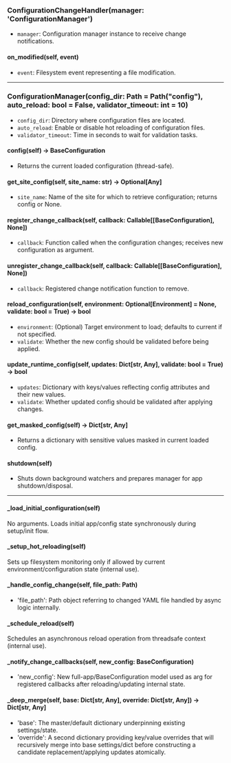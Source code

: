 ### ConfigurationChangeHandler(manager: 'ConfigurationManager')
- `manager`: Configuration manager instance to receive change notifications.

#### on_modified(self, event)
- `event`: Filesystem event representing a file modification.

---
### ConfigurationManager(config_dir: Path = Path("config"), auto_reload: bool = False, validator_timeout: int = 10)
- `config_dir`: Directory where configuration files are located.
- `auto_reload`: Enable or disable hot reloading of configuration files.
- `validator_timeout`: Time in seconds to wait for validation tasks.

#### config(self) -> BaseConfiguration
- Returns the current loaded configuration (thread-safe).

#### get_site_config(self, site_name: str) -> Optional[Any]
- `site_name`: Name of the site for which to retrieve configuration; returns config or None.

#### register_change_callback(self, callback: Callable[[BaseConfiguration], None])
- `callback`: Function called when the configuration changes; receives new configuration as argument.

#### unregister_change_callback(self, callback: Callable[[BaseConfiguration], None])
- `callback`: Registered change notification function to remove.

#### reload_configuration(self, environment: Optional[Environment] = None, validate: bool = True) -> bool
- `environment`: (Optional) Target environment to load; defaults to current if not specified.
- `validate`: Whether the new config should be validated before being applied.
  
#### update_runtime_config(self, updates: Dict[str, Any], validate: bool = True) -> bool
- `updates`: Dictionary with keys/values reflecting config attributes and their new values.
- `validate`: Whether updated config should be validated after applying changes.

#### get_masked_config(self) -> Dict[str, Any]
- Returns a dictionary with sensitive values masked in current loaded config.

#### shutdown(self)
- Shuts down background watchers and prepares manager for app shutdown/disposal.

---
#### _load_initial_configuration(self)
No arguments. Loads initial app/config state synchronously during setup/init flow.

#### _setup_hot_reloading(self)
Sets up filesystem monitoring only if allowed by current environment/configuration state (internal use).

#### _handle_config_change(self, file_path: Path)
 - 'file_path': Path object referring to changed YAML file handled by async logic internally. 

#### _schedule_reload(self)
Schedules an asynchronous reload operation from threadsafe context (internal use).

#### _notify_change_callbacks(self, new_config: BaseConfiguration)
 - 'new_config': New full-app/BaseConfiguration model used as arg for registered callbacks after reloading/updating internal state. 

#### _deep_merge(self, base: Dict[str, Any], override: Dict[str, Any]) -> Dict[str, Any]
 - 'base': The master/default dictionary underpinning existing settings/state.
 - 'override': A second dictionary providing key/value overrides that will recursively merge into base settings/dict before constructing a candidate replacement/applying updates atomically.